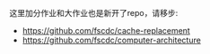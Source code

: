 这里加分作业和大作业也是新开了repo，请移步: 
- https://github.com/fscdc/cache-replacement
- https://github.com/fscdc/computer-architecture
